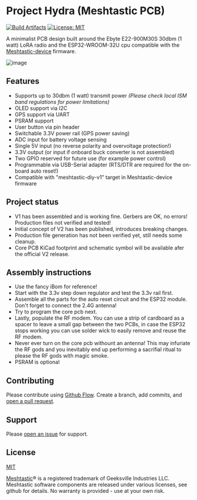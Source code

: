 # Project Hydra (Meshtastic PCB)

[![Build Artifacts](https://github.com/PlumRugOfDoom/project-hydra-meshtastic-pcb/actions/workflows/build-release-artifacts.yml/badge.svg)](https://github.com/PlumRugOfDoom/project-hydra-meshtastic-pcb/actions/workflows/build-release-artifacts.yml)
[![License: MIT](https://img.shields.io/badge/License-MIT-yellow.svg)](https://opensource.org/licenses/MIT)


A minimalist PCB design built around the Ebyte E22-900M30S 30dbm (1 watt) LoRA radio and the ESP32-WROOM-32U cpu compatible with the [Meshtastic-device](https://github.com/meshtastic/Meshtastic-device) firmware. 

![image](https://user-images.githubusercontent.com/93053584/147958065-cc98ba30-0f0b-4a98-ab02-f6d852b78876.png)

## Features
- Supports up to 30dbm (1 watt) transmit power *(Please check local ISM band regulations for power limitations)*
- OLED support via I2C
- GPS support via UART
- PSRAM support
- User button via pin header
- Switchable 3.3V power rail (GPS power saving)
- ADC input for battery voltage sensing
- Single 5V input (no reverse polarity and overvoltage protection!)
- 3.3V output (or input if onboard buck converter is not assembled)
- Two GPIO reserved for future use (for example power control)
- Programmable via USB-Serial adapter (RTS/DTR are required for the on-board auto reset!)
- Compatible with "meshtastic-diy-v1" target in Meshtastic-device firmware


## Project status
- V1 has been assembled and is working fine. Gerbers are OK, no errors! Production files not verified and tested!
- Initial concept of V2 has been published, introduces breaking changes.
- Production file generation has not been verified yet, still needs some cleanup.
- Core PCB KiCad footprint and schematic symbol will be available afer the official V2 release.


## Assembly instructions
- Use the fancy iBom for reference!
- Start with the 3.3v step down regulator and test the 3.3v rail first.
- Assemble all the parts for the auto reset circuit and the ESP32 module. Don't forget to connect the 2.4G antenna!
- Try to program the core pcb next.
- Lastly, populate the RF modem. You can use a strip of cardboard as a spacer to leave a small gap between the two PCBs, in case the ESP32 stops working you can use solder wick to easily remove and reuse the RF modem.
- Never ever turn on the core pcb withount an antenna! This may infuriate the RF gods and you inevitably end up performing a sacrifial ritual to please the RF gods with magic smoke.
- PSRAM is optional

## Contributing

Please contribute using [Github Flow](https://guides.github.com/introduction/flow/). Create a branch, add commits, and [open a pull request](https://github.com/PlumRugOfDoom/project-hydra-meshtastic-pcb/compare/).

## Support

Please [open an issue](https://github.com/PlumRugOfDoom/project-hydra-meshtastic-pcb/issues/new) for support.

## License
[MIT](https://choosealicense.com/licenses/mit/)

[Meshtastic](https://meshtastic.org/)® is a registered trademark of Geeksville Industries LLC. Meshtastic software components are released under various licenses, see github for details. No warranty is provided - use at your own risk.
